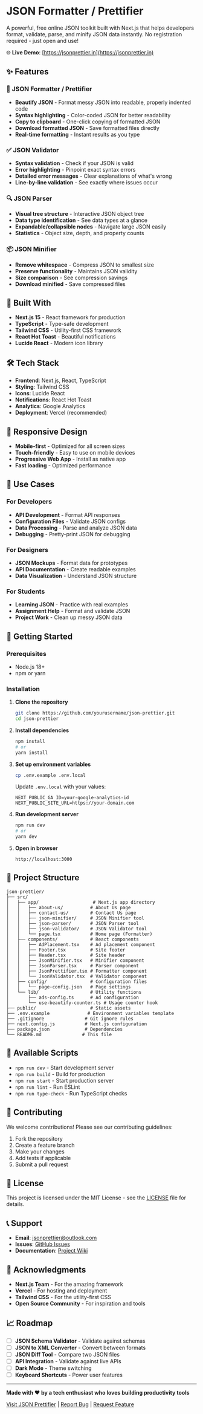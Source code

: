 # JSON Formatter / Prettifier

A powerful, free online JSON toolkit built with Next.js that helps developers format, validate, parse, and minify JSON data instantly. No registration required - just open and use!

🌐 **Live Demo**: [https://jsonprettier.in](https://jsonprettier.in)

## ✨ Features

### 🔧 **JSON Formatter / Prettifier**
- **Beautify JSON** - Format messy JSON into readable, properly indented code
- **Syntax highlighting** - Color-coded JSON for better readability
- **Copy to clipboard** - One-click copying of formatted JSON
- **Download formatted JSON** - Save formatted files directly
- **Real-time formatting** - Instant results as you type

### ✅ **JSON Validator**
- **Syntax validation** - Check if your JSON is valid
- **Error highlighting** - Pinpoint exact syntax errors
- **Detailed error messages** - Clear explanations of what's wrong
- **Line-by-line validation** - See exactly where issues occur

### 🔍 **JSON Parser**
- **Visual tree structure** - Interactive JSON object tree
- **Data type identification** - See data types at a glance
- **Expandable/collapsible nodes** - Navigate large JSON easily
- **Statistics** - Object size, depth, and property counts

### 📦 **JSON Minifier**
- **Remove whitespace** - Compress JSON to smallest size
- **Preserve functionality** - Maintains JSON validity
- **Size comparison** - See compression savings
- **Download minified** - Save compressed files

## 🚀 **Built With**

- **Next.js 15** - React framework for production
- **TypeScript** - Type-safe development
- **Tailwind CSS** - Utility-first CSS framework
- **React Hot Toast** - Beautiful notifications
- **Lucide React** - Modern icon library

## 🛠️ **Tech Stack**

- **Frontend**: Next.js, React, TypeScript
- **Styling**: Tailwind CSS
- **Icons**: Lucide React
- **Notifications**: React Hot Toast
- **Analytics**: Google Analytics
- **Deployment**: Vercel (recommended)

## 📱 **Responsive Design**

- **Mobile-first** - Optimized for all screen sizes
- **Touch-friendly** - Easy to use on mobile devices
- **Progressive Web App** - Install as native app
- **Fast loading** - Optimized performance

## 🎯 **Use Cases**

### **For Developers**
- **API Development** - Format API responses
- **Configuration Files** - Validate JSON configs
- **Data Processing** - Parse and analyze JSON data
- **Debugging** - Pretty-print JSON for debugging

### **For Designers**
- **JSON Mockups** - Format data for prototypes
- **API Documentation** - Create readable examples
- **Data Visualization** - Understand JSON structure

### **For Students**
- **Learning JSON** - Practice with real examples
- **Assignment Help** - Format and validate JSON
- **Project Work** - Clean up messy JSON data

## 🚀 **Getting Started**

### **Prerequisites**
- Node.js 18+ 
- npm or yarn

### **Installation**

1. **Clone the repository**
   ```bash
   git clone https://github.com/yourusername/json-prettier.git
   cd json-prettier
   ```

2. **Install dependencies**
   ```bash
   npm install
   # or
   yarn install
   ```

3. **Set up environment variables**
   ```bash
   cp .env.example .env.local
   ```
   
   Update `.env.local` with your values:
   ```env
   NEXT_PUBLIC_GA_ID=your-google-analytics-id
   NEXT_PUBLIC_SITE_URL=https://your-domain.com
   ```

4. **Run development server**
   ```bash
   npm run dev
   # or
   yarn dev
   ```

5. **Open in browser**
   ```
   http://localhost:3000
   ```

## 📁 **Project Structure**

```
json-prettier/
├── src/
│   ├── app/                    # Next.js app directory
│   │   ├── about-us/          # About Us page
│   │   ├── contact-us/        # Contact Us page
│   │   ├── json-minifier/     # JSON Minifier tool
│   │   ├── json-parser/       # JSON Parser tool
│   │   ├── json-validator/    # JSON Validator tool
│   │   └── page.tsx           # Home page (Formatter)
│   ├── components/            # React components
│   │   ├── AdPlacement.tsx    # Ad placement component
│   │   ├── Footer.tsx         # Site footer
│   │   ├── Header.tsx         # Site header
│   │   ├── JsonMinifier.tsx   # Minifier component
│   │   ├── JsonParser.tsx     # Parser component
│   │   ├── JsonPrettifier.tsx # Formatter component
│   │   └── JsonValidator.tsx  # Validator component
│   ├── config/                # Configuration files
│   │   └── page-config.json   # Page settings
│   └── lib/                   # Utility functions
│       ├── ads-config.ts      # Ad configuration
│       └── use-beautify-counter.ts # Usage counter hook
├── public/                    # Static assets
├── .env.example              # Environment variables template
├── .gitignore               # Git ignore rules
├── next.config.js           # Next.js configuration
├── package.json             # Dependencies
└── README.md               # This file
```

## 🔧 **Available Scripts**

- `npm run dev` - Start development server
- `npm run build` - Build for production
- `npm run start` - Start production server
- `npm run lint` - Run ESLint
- `npm run type-check` - Run TypeScript checks

## 🤝 **Contributing**

We welcome contributions! Please see our contributing guidelines:

1. Fork the repository
2. Create a feature branch
3. Make your changes
4. Add tests if applicable
5. Submit a pull request

## 📝 **License**

This project is licensed under the MIT License - see the [LICENSE](LICENSE) file for details.

## 📞 **Support**

- **Email**: jsonprettier@outlook.com
- **Issues**: [GitHub Issues](https://github.com/ankushmaherwal/json-prettier/issues)
- **Documentation**: [Project Wiki](https://github.com/ankushmaherwal/json-prettier/wiki)

## 🙏 **Acknowledgments**

- **Next.js Team** - For the amazing framework
- **Vercel** - For hosting and deployment
- **Tailwind CSS** - For the utility-first CSS
- **Open Source Community** - For inspiration and tools

## 📈 **Roadmap**

- [ ] **JSON Schema Validator** - Validate against schemas
- [ ] **JSON to XML Converter** - Convert between formats
- [ ] **JSON Diff Tool** - Compare two JSON files
- [ ] **API Integration** - Validate against live APIs
- [ ] **Dark Mode** - Theme switching
- [ ] **Keyboard Shortcuts** - Power user features

---

**Made with ❤️ by a tech enthusiast who loves building productivity tools**

[Visit JSON Prettifier](https://jsonprettier.in) | [Report Bug](https://github.com/ankushmaherwal/json-prettier/issues) | [Request Feature](https://github.com/ankushmaherwal/json-prettier/issues)